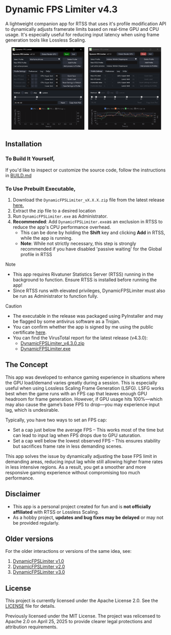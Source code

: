 # Dynamic FPS Limiter v4.3

A lightweight companion app for RTSS that uses it's profile modification API to dynamically adjusts framerate limits based on real-time GPU and CPU usage. It's especially useful for reducing input latency when using frame generation tools like Lossless Scaling.

<p align="center">
  <img src="docs/Images/v4.1.0_2025-05-31-09-50-18.gif" width="45%" />
  &nbsp;
  <img src="docs/Images/v4.1.0_2025-05-31-09-43-54.gif" width="45%" />
</p>

## Installation

### To Build It Yourself,
If you'd like to inspect or customize the source code, follow the instructions in [BUILD.md](/src/BUILD.md)

### To Use Prebuilt Executable,
1. Download the `DynamicFPSLimiter_vX.X.X.zip` file from the latest release [here.](https://github.com/SameSalamander5710/DynamicFPSLimiter/releases)
2. Extract the zip file to a desired location
3. Run `DynamicFPSLimiter.exe`  as Administrator.
4. **Recommended**: Add `DynamicFPSLimiter.exe`as an exclusion in RTSS to reduce the app's CPU performance overhead. 
    - This can be done by holding the **Shift** key and clicking **Add** in RTSS, while the app is running.
    - **Note**: While not strictly necessary, this step is strongly recommended if you have disabled 'passive waiting' for the Global profile in RTSS

> [!NOTE]
> - This app requires Rivatuner Statistics Server (RTSS) running in the background to function. Ensure RTSS is installed before running the app!
> - Since RTSS runs with elevated privileges, DynamicFPSLimiter must also be run as Administrator to function fully.

> [!CAUTION]
> - The executable in the release was packaged using PyInstaller and may be flagged by some antivirus software as a Trojan. 
> - You can confirm whether the app is signed by me using the public certificate [here](/src/Public_SameSalamander5710.cer).
> - You can find the VirusTotal report for the latest release (v4.3.0):
>   - [DynamicFPSLimiter_v4.3.0.zip](https://www.virustotal.com/gui/file/dd0664e6819d9ef2c7c4243167fd3e541ea8223fb8090d29033df81642e23402/detection)
>   - [DynamicFPSLimiter.exe](https://www.virustotal.com/gui/file/9a6db2df4805bca8e3b3174b957c91b8dd104eac81e275744cb6522d968a2c27/detection)


## The Concept
This app was developed to enhance gaming experience in situations where the GPU load/demand varies greatly during a session. This is especially useful when using Lossless Scaling Frame Generation (LSFG). LSFG works best when the game runs with an FPS cap that leaves enough GPU headroom for frame generation. However, if GPU usage hits 100%—which may also cause the game’s base FPS to drop—you may experience input lag, which is undesirable.

Typically, you have two ways to set an FPS cap:
- Set a cap just below the average FPS – This works most of the time but can lead to input lag when FPS drops due to GPU saturation.
- Set a cap well below the lowest observed FPS – This ensures stability but sacrifices frame rate in less demanding scenes.

This app solves the issue by dynamically adjusting the base FPS limit in demanding areas, reducing input lag while still allowing higher frame rates in less intensive regions. As a result, you get a smoother and more responsive gaming experience without compromising too much performance.

## Disclaimer

- This app is a personal project created for fun and is **not officially affiliated** with RTSS or Lossless Scaling.
- As a hobby project, **updates and bug fixes may be delayed** or may not be provided regularly.

## Older versions 

For the older interactions or versions of the same idea, see:
1. [DynamicFPSLimiter v1.0](https://github.com/SameSalamander5710/DynamicFPSLimiter/tree/DFL_v1)
2. [DynamicFPSLimiter v2.0](https://github.com/SameSalamander5710/DynamicFPSLimiter/tree/DFL_v2)
3. [DynamicFPSLimiter v3.0](https://github.com/SameSalamander5710/DynamicFPSLimiter/tree/DFL_v3)

## License

This project is currently licensed under the Apache License 2.0. See the [LICENSE](./LICENSE.txt) file for details.

Previously licensed under the MIT License. The project was relicensed to Apache 2.0 on April 25, 2025 to provide clearer legal protections and attribution requirements.

<!-- ## Miscellaneous -->
